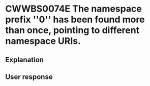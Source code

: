 # CWWBS0074E The namespace prefix ''0'' has been found more than once, pointing to different namespace URIs.

## Explanation

## User response
